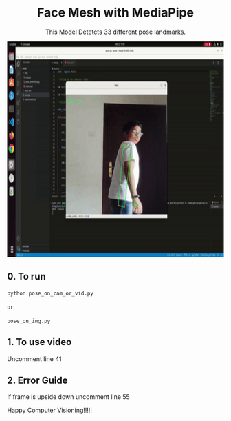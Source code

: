 <div align="center"><h1>Face Mesh with MediaPipe</h1></div>

<div align="center"><p>This Model Detetcts 33 different pose landmarks.</p></div>

<div align="center"><img src="https://github.com/geekydoodle/mediapipe_stuff/blob/main/pose/files/thumbnail_pose.gif" width="800" height="500"></div>

<h2>0. To run</h2>

```
python pose_on_cam_or_vid.py 

or

pose_on_img.py
```
<h2>1. To use video</h2>

<p>Uncomment line 41</p>

<h2>2. Error Guide</h2>

<p>If frame is upside down uncomment line 55</p>

<p>Happy Computer Visioning!!!!!</p>
